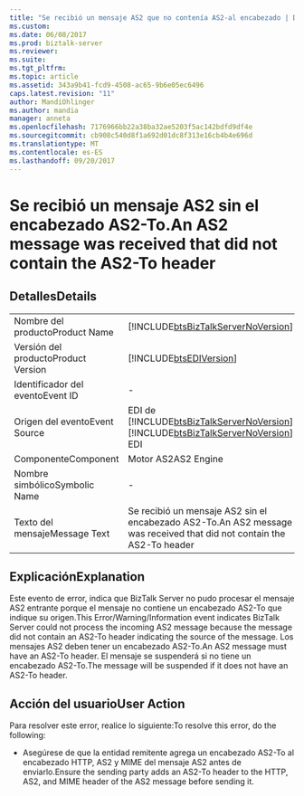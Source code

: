 ```yaml
---
title: "Se recibió un mensaje AS2 que no contenía AS2-al encabezado | Documentos de Microsoft"
ms.custom: 
ms.date: 06/08/2017
ms.prod: biztalk-server
ms.reviewer: 
ms.suite: 
ms.tgt_pltfrm: 
ms.topic: article
ms.assetid: 343a9b41-fcd9-4508-ac65-9b6e05ec6496
caps.latest.revision: "11"
author: MandiOhlinger
ms.author: mandia
manager: anneta
ms.openlocfilehash: 7176966bb22a38ba32ae5203f5ac142bdfd9df4e
ms.sourcegitcommit: cb908c540d8f1a692d01dc8f313e16cb4b4e696d
ms.translationtype: MT
ms.contentlocale: es-ES
ms.lasthandoff: 09/20/2017
---
```

# <a name="an-as2-message-was-received-that-did-not-contain-the-as2-to-header"></a><span data-ttu-id="591e2-102">Se recibió un mensaje AS2 sin el encabezado AS2-To.</span><span class="sxs-lookup"><span data-stu-id="591e2-102">An AS2 message was received that did not contain the AS2-To header</span></span>
## <a name="details"></a><span data-ttu-id="591e2-103">Detalles</span><span class="sxs-lookup"><span data-stu-id="591e2-103">Details</span></span>  
  
|||  
|-|-|  
|<span data-ttu-id="591e2-104">Nombre del producto</span><span class="sxs-lookup"><span data-stu-id="591e2-104">Product Name</span></span>|[!INCLUDE[btsBizTalkServerNoVersion](../includes/btsbiztalkservernoversion-md.md)]|  
|<span data-ttu-id="591e2-105">Versión del producto</span><span class="sxs-lookup"><span data-stu-id="591e2-105">Product Version</span></span>|[!INCLUDE[btsEDIVersion](../includes/btsediversion-md.md)]|  
|<span data-ttu-id="591e2-106">Identificador del evento</span><span class="sxs-lookup"><span data-stu-id="591e2-106">Event ID</span></span>|-|  
|<span data-ttu-id="591e2-107">Origen del evento</span><span class="sxs-lookup"><span data-stu-id="591e2-107">Event Source</span></span>|<span data-ttu-id="591e2-108">EDI de [!INCLUDE[btsBizTalkServerNoVersion](../includes/btsbiztalkservernoversion-md.md)]</span><span class="sxs-lookup"><span data-stu-id="591e2-108">[!INCLUDE[btsBizTalkServerNoVersion](../includes/btsbiztalkservernoversion-md.md)] EDI</span></span>|  
|<span data-ttu-id="591e2-109">Componente</span><span class="sxs-lookup"><span data-stu-id="591e2-109">Component</span></span>|<span data-ttu-id="591e2-110">Motor AS2</span><span class="sxs-lookup"><span data-stu-id="591e2-110">AS2 Engine</span></span>|  
|<span data-ttu-id="591e2-111">Nombre simbólico</span><span class="sxs-lookup"><span data-stu-id="591e2-111">Symbolic Name</span></span>|-|  
|<span data-ttu-id="591e2-112">Texto del mensaje</span><span class="sxs-lookup"><span data-stu-id="591e2-112">Message Text</span></span>|<span data-ttu-id="591e2-113">Se recibió un mensaje AS2 sin el encabezado AS2-To.</span><span class="sxs-lookup"><span data-stu-id="591e2-113">An AS2 message was received that did not contain the AS2-To header</span></span>|  
  
## <a name="explanation"></a><span data-ttu-id="591e2-114">Explicación</span><span class="sxs-lookup"><span data-stu-id="591e2-114">Explanation</span></span>  
 <span data-ttu-id="591e2-115">Este evento de error,  indica que BizTalk Server no pudo procesar el mensaje AS2 entrante porque el mensaje no contiene un encabezado AS2-To que indique su origen.</span><span class="sxs-lookup"><span data-stu-id="591e2-115">This Error/Warning/Information event indicates BizTalk Server could not process the incoming AS2 message because the message did not contain an AS2-To header indicating the source of the message.</span></span> <span data-ttu-id="591e2-116">Los mensajes AS2 deben tener un encabezado AS2-To.</span><span class="sxs-lookup"><span data-stu-id="591e2-116">An AS2 message must have an AS2-To header.</span></span> <span data-ttu-id="591e2-117">El mensaje se suspenderá si no tiene un encabezado AS2-To.</span><span class="sxs-lookup"><span data-stu-id="591e2-117">The message will be suspended if it does not have an AS2-To header.</span></span>  
  
## <a name="user-action"></a><span data-ttu-id="591e2-118">Acción del usuario</span><span class="sxs-lookup"><span data-stu-id="591e2-118">User Action</span></span>  
 <span data-ttu-id="591e2-119">Para resolver este error, realice lo siguiente:</span><span class="sxs-lookup"><span data-stu-id="591e2-119">To resolve this error, do the following:</span></span>  
  
-   <span data-ttu-id="591e2-120">Asegúrese de que la entidad remitente agrega un encabezado AS2-To al encabezado HTTP, AS2 y MIME del mensaje AS2 antes de enviarlo.</span><span class="sxs-lookup"><span data-stu-id="591e2-120">Ensure the sending party adds an AS2-To header to the HTTP, AS2, and MIME header of the AS2 message before sending it.</span></span>